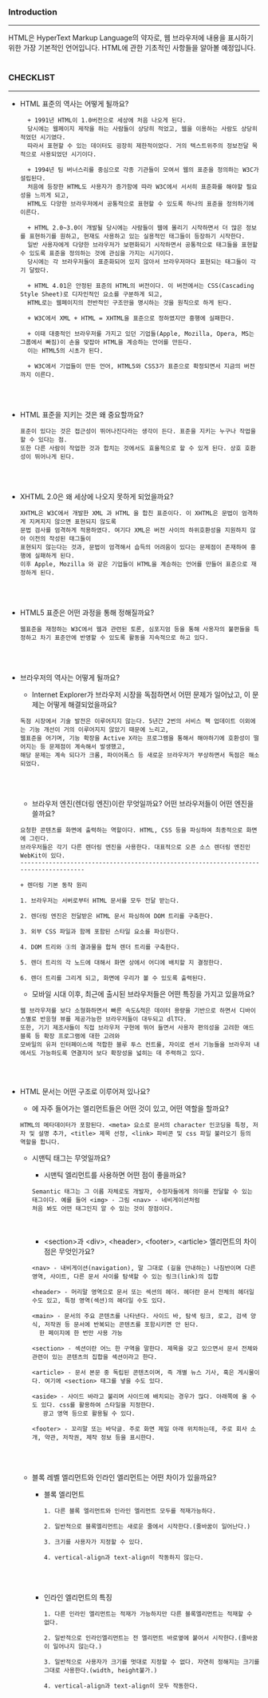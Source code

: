 ### Introduction
------------------------------------------------------------------
HTML은 HyperText Markup Language의 약자로, 웹 브라우저에 내용을 표시하기 위한 가장 기본적인 언어입니다. HTML에 관한 기초적인 사항들을 알아볼 예정입니다.
<br/>
<br/>
### CHECKLIST
-------------------------------------------------------------
+ HTML 표준의 역사는 어떻게 될까요?
  ```
    + 1991년 HTML이 1.0버전으로 세상에 처음 나오게 된다.
    당시에는 웹페이지 제작을 하는 사람들이 상당히 적었고, 웹을 이용하는 사람도 상당히 적었던 시기였다.
    따라서 표현할 수 있는 데이터도 굉장히 제한적이었다. 거의 텍스트위주의 정보전달 목적으로 사용되었던 시기이다.

    + 1994년 팀 버너스리를 중심으로 각종 기관들이 모여서 웹의 표준을 정의하는 W3C가 설립된다.
    처음에 등장한 HTML도 사용자가 증가함에 따라 W3C에서 서서히 표준화를 해야할 필요성을 느끼게 되고,
    HTML도 다양한 브라우저에서 공통적으로 표현할 수 있도록 하나의 표준을 정의하기에 이른다.
    
    + HTML 2.0~3.0이 개발될 당시에는 사람들이 웹에 몰리기 시작하면서 더 많은 정보를 표현하기를 원하고, 현재도 사용하고 있는 실용적인 태그들이 등장하기 시작한다.
    일반 사용자에게 다양한 브라우저가 보편화되기 시작하면서 공통적으로 태그들을 표현할 수 있도록 표준을 정의하는 것에 관심을 가지는 시기이다.
    당시에는 각 브라우저들이 표준화되어 있지 않아서 브라우저마다 표현되는 태그들이 각기 달랐다.

    + HTML 4.01은 안정된 표준의 HTML의 버전이다. 이 버전에서는 CSS(Cascading Style Sheet)로 디자인적인 요소를 구분하게 되고,
    HTML로는 웹페이지의 전반적인 구조만을 명시하는 것을 원칙으로 하게 된다.
    
    + W3C에서 XML + HTML = XHTML을 표준으로 정하였지만 흥행에 실패한다.
    
    + 이때 대중적인 브라우저를 가지고 있던 기업들(Apple, Mozilla, Opera, MS는 그룹에서 빠짐)이 손을 맞잡아 HTML을 계승하는 언어를 만든다. 
    이는 HTML5의 시초가 된다.
    
    + W3C에서 기업들이 만든 언어, HTML5와 CSS3가 표준으로 확정되면서 지금의 버전까지 이른다.
  ```
  <br/>
  <br/>
+ HTML 표준을 지키는 것은 왜 중요할까요?
 
  ```
  표준이 있다는 것은 접근성이 뛰어나진다라는 생각이 든다. 표준을 지키는 누구나 작업을 할 수 있다는 점.
  또한 다른 사람이 작업한 것과 합치는 것에서도 효율적으로 할 수 있게 된다. 상호 호환성이 뛰어나게 된다.
  ```
  <br/>
  <br/>
+ XHTML 2.0은 왜 세상에 나오지 못하게 되었을까요?
  <br/>
  ```
  XHTML은 W3C에서 개발한 XML 과 HTML 을 합친 표준이다. 이 XHTML은 문법이 엄격하게 지켜지지 않으면 표현되지 않도록
  문법 검사를 엄격하게 적용하였다. 여기다 XML은 버전 사이의 하위호환성을 지원하지 않아 이전의 작성된 태그들이
  표현되지 않는다는 것과, 문법이 엄격해서 습득의 어려움이 있다는 문제점이 존재하여 흥행에 실패하게 된다.
  이후 Apple, Mozilla 와 같은 기업들이 HTML을 계승하는 언어를 만들어 표준으로 재정하게 된다.
  
  ```
  <br/>
  <br/>
+ HTML5 표준은 어떤 과정을 통해 정해질까요?
 
  ```
  웹표준을 재정하는 W3C에서 웹과 관련된 토론, 심포지엄 등을 통해 사용자의 불편들을 특정하고 차기 표준안에 반영할 수 있도록 활동을 지속적으로 하고 있다.
  
  ```
  <br/>
  <br/>
+ 브라우저의 역사는 어떻게 될까요?
  
  + Internet Explorer가 브라우저 시장을 독점하면서 어떤 문제가 일어났고, 이 문제는 어떻게 해결되었을까요?
  
  ```
  독점 시장에서 기술 발전은 이루어지지 않는다. 5년간 2번의 서비스 팩 업데이트 이외에는 기능 개선이 거의 이루어지지 않았기 때문에 느리고,
  웹표준을 어기며, 기능 확장을 Active X라는 프로그램을 통해서 해야하기에 호환성이 떨어지는 등 문제점이 계속해서 발생했고,
  해당 문제는 계속 되다가 크롬, 파이어폭스 등 새로운 브라우저가 부상하면서 독점은 해소되었다.
  ```
  <br/><br/>
  + 브라우저 엔진(렌더링 엔진)이란 무엇일까요? 어떤 브라우저들이 어떤 엔진을 쓸까요?
  ```
  요청한 콘텐츠를 화면에 출력하는 역할이다. HTML, CSS 등을 파싱하여 최종적으로 화면에 그린다.
  브라우저들은 각기 다른 렌더링 엔진을 사용한다. 대표적으로 오픈 소스 렌더링 엔진인 WebKit이 있다.
  -------------------------------------------------------------------------------------
  
  + 렌더링 기본 동작 원리
  
  1. 브라우저는 서버로부터 HTML 문서를 모두 전달 받는다.
  
  2. 렌더링 엔진은 전달받은 HTML 문서 파싱하여 DOM 트리를 구축한다.

  3. 외부 CSS 파일과 함께 포함된 스타일 요소를 파싱한다. 

  4. DOM 트리와 ③의 결과물을 합쳐 렌더 트리를 구축한다.

  5. 렌더 트리의 각 노드에 대해서 화면 상에서 어디에 배치할 지 결정한다.

  6. 렌더 트리를 그리게 되고, 화면에 우리가 볼 수 있도록 출력된다.
  ```
  
  + 모바일 시대 이후, 최근에 출시된 브라우저들은 어떤 특징을 가지고 있을까요?
  
  ```
  웹 브라우저를 보다 소형화하면서 빠른 속도&적은 데이터 용량을 기반으로 하면서 디바이스별로 반응형 뷰를 제공가능한 브라우저들이 대두되고 dlT다.
  또한, 기기 제조사들이 직접 브라우저 구현에 뛰어 들면서 사용자 편의성을 고려한 애드 블록 등 확장 프로그램에 대한 고려와 
  모바일의 유저 인터페이스에 적합한 블루 투스 컨트롤, 자이로 센서 기능들을 브라우저 내에서도 가능하도록 연결지어 보다 확장성을 넓히는 데 주력하고 있다.


  ```
  <br/>
+ HTML 문서는 어떤 구조로 이루어져 있나요?
  + <head>에 자주 들어가는 엘리먼트들은 어떤 것이 있고, 어떤 역할을 할까요?
  
  ```
  HTML의 메타데이터가 포함된다. <meta> 요소로 문서의 character 인코딩을 특정, 저자 및 설명 추가, <title> 제목 선정, <link> 파비콘 및 css 파일 불러오기 등의 역할을 합니다.
  ```
  
  + 시맨틱 태그는 무엇일까요?
    + 시맨틱 엘리먼트를 사용하면 어떤 점이 좋을까요?
    ```
    Semantic 태그는 그 이름 자체로도 개발자, 수정자들에게 의미를 전달할 수 있는 태그이다. 예를 들어 <img> - 그림 <nav> - 네비게이션처럼
    처음 봐도 어떤 태그인지 알 수 있는 것이 장점이다.
    ```
    <br/>
    <br/>
  
  
    + &#60;section&#62;과 &#60;div&#62;, &#60;header&#62;, &#60;footer&#62;, &#60;article&#62; 엘리먼트의 차이점은 무엇인가요?
    ```
    <nav> - 내비게이션(navigation), 말 그대로 (길을 안내하는) 나침반이며 다른 영역, 사이트, 다른 문서 사이를 탐색할 수 있는 링크(link)의 집합
     
    <header> - 머리말 영역으로 문서 또는 섹션의 헤더. 헤더란 문서 전체의 헤더일 수도 있고, 특정 영역(섹션)의 헤더일 수도 있다.
    
    <main> - 문서의 주요 콘텐츠를 나타낸다. 사이드 바, 탐색 링크, 로고, 검색 양식, 저작권 등 문서에 반복되는 콘텐츠를 포함시키면 안 된다.
      한 페이지에 한 번만 사용 가능
     
    <section> - 섹션이란 어느 한 구역을 말한다. 제목을 갖고 있으면서 문서 전체와 관련이 있는 콘텐츠의 집합을 섹션이라고 한다. 
    
    <article> - 문서 본문 중 독립된 콘텐츠이며, 즉 개별 뉴스 기사, 혹은 게시물이다. 여기에 <section> 태그를 넣을 수도 있다.
    
    <aside> - 사이드 바라고 불리며 사이드에 배치되는 경우가 많다. 아래쪽에 올 수도 있다. css를 활용하여 스타일을 지정한다.
       광고 영역 등으로 활용될 수 있다.
    
    <footer> - 꼬리말 또는 바닥글. 주로 화면 제일 아래 위치하는데, 주로 회사 소개, 약관, 저작권, 제작 정보 등을 표시한다.
     ```
    <br/>
    <br/>
  + 블록 레벨 엘리먼트와 인라인 엘리먼트는 어떤 차이가 있을까요?
    
    + 블록 엘리먼트
      ```
      1. 다른 블록 엘리먼트와 인라인 엘리먼트 모두를 적재가능하다.

      2. 일반적으로 블록엘리먼트는 새로운 줄에서 시작한다.(줄바꿈이 일어난다.)

      3. 크기를 사용자가 지정할 수 있다.

      4. vertical-align과 text-align이 작동하지 않는다.
      ```
      <br/>
      <br/>
      
    + 인라인 엘리먼트의 특징
      ```
      1. 다른 인라인 엘리먼트는 적재가 가능하지만 다른 블록엘리먼트는 적재할 수 없다.

      2. 일반적으로 인라인엘리먼트는 전 엘리먼트 바로옆에 붙어서 시작한다.(줄바꿈이 일어나지 않는다.)

      3. 일반적으로 사용자가 크기를 멋대로 지정할 수 없다. 자연히 정해지는 크기를 그대로 사용한다.(width, height불가.)

      4. vertical-align과 text-align이 모두 작동한다.
      ```
